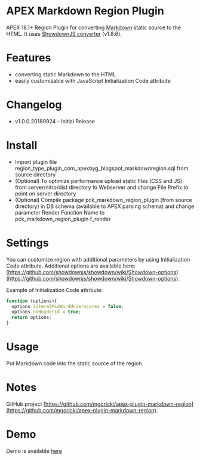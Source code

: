 # APEX Markdown Region Plugin
APEX 18.1+  Region Plugin for converting [Markdown](https://en.wikipedia.org/wiki/Markdown) static source to the HTML. It uses [ShowdownJS converter](http://showdownjs.com/) (v1.8.6).

# Features
 - converting static Markdown to the HTML
 - easily customizable with JavaScript Initialization Code attribute

# Changelog
  - v1.0.0 20180924 - Initial Release

# Install
  - Import plugin file region_type_plugin_com_apexbyg_blogspot_markdownregion.sql from source directory
  - (Optional) To optimize performance upload static files (CSS and JS) from server/nitro/dist directory to Webserver and change File Prefix to point on server directory
  - (Optional) Compile package pck_markdown_region_plugin (from source directory) in DB schema (available to APEX parsing schema) and change parameter Render Function Name to pck_markdown_region_plugin.f_render

# Settings

You can customize region with additional parameters by using Initialization Code attribute. Additional options are available here: [https://github.com/showdownjs/showdown/wiki/Showdown-options](https://github.com/showdownjs/showdown/wiki/Showdown-options).

Example of Initialization Code attribute:
```javascript
function (options){
  options.literalMidWordUnderscores = false;
  options.noHeaderId = true;
  return options;
}
```

# Usage
Put Markdown code into the static source of the region.

# Notes
GitHub project [https://github.com/mgoricki/apex-plugin-markdown-region](https://github.com/mgoricki/apex-plugin-markdown-region).


# Demo
Demo is available [here](https://apex.oracle.com/pls/apex/f?p=apexbyg:markdownregion)
